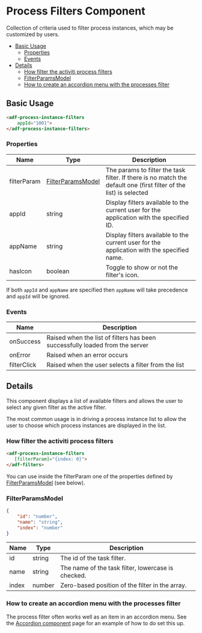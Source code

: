# Process Filters Component

Collection of criteria used to filter process instances, which may be customized by users.

<!-- markdown-toc start - Don't edit this section.  npm run toc to generate it-->

<!-- toc -->

- [Basic Usage](#basic-usage)
  * [Properties](#properties)
  * [Events](#events)
- [Details](#details)
  * [How filter the activiti process filters](#how-filter-the-activiti-process-filters)
  * [FilterParamsModel](#filterparamsmodel)
  * [How to create an accordion menu with the processes filter](#how-to-create-an-accordion-menu-with-the-processes-filter)

<!-- tocstop -->

<!-- markdown-toc end -->

## Basic Usage

```html
<adf-process-instance-filters
    appId="1001">
</adf-process-instance-filters>
```

### Properties

| Name | Type | Description |
| --- | --- | --- |
| filterParam | [FilterParamsModel](#filterparamsmodel) | The params to filter the task filter. If there is no match the default one (first filter of the list) is selected |
| appId | string | Display filters available to the current user for the application with the specified ID. |
| appName | string | Display filters available to the current user for the application with the specified name. |
| hasIcon | boolean | Toggle to show or not the filter's icon. |

If both `appId` and `appName` are specified then `appName` will take precedence and `appId` will be ignored.

### Events

| Name | Description |
| --- | --- |
| onSuccess | Raised when the list of filters has been successfully loaded from the server |
| onError | Raised when an error occurs |
| filterClick | Raised when the user selects a filter from the list |

## Details

This component displays a list of available filters and allows the user to select any given
filter as the active filter.

The most common usage is in driving a process instance list to allow the user to choose which
process instances are displayed in the list.

### How filter the activiti process filters

 ```html
<adf-process-instance-filters 
    [filterParam]="{index: 0}">
</adf-filters>
 ```

You can use inside the filterParam one of the properties defined by [FilterParamsModel](#filterparamsmodel) (see below).

### FilterParamsModel

```json
{
    "id": "number",
    "name": "string",
    "index": "number"
}
```

| Name | Type | Description |
| --- | --- | --- |
| id | string | The id of the task filter. |
| name | string | The name of the task filter, lowercase is checked. |
| index | number | Zero-based position of the filter in the array. |

### How to create an accordion menu with the processes filter

The process filter often works well as an item in an accordion menu. See the [Accordion component](accordion.component.md)
page for an example of how to do set this up.